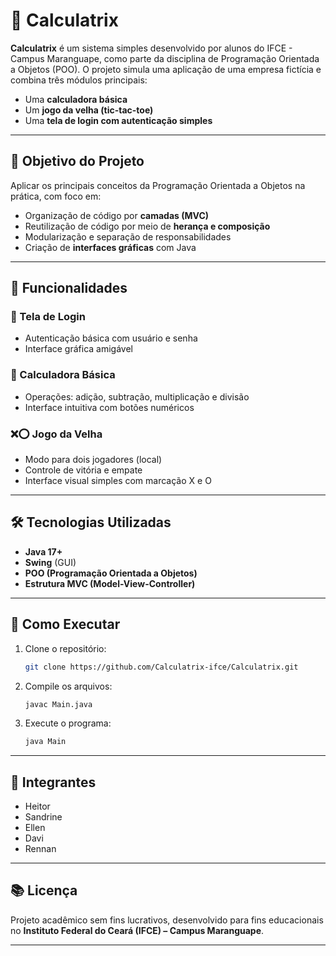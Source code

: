 # 📱 Calculatrix

**Calculatrix** é um sistema simples desenvolvido por alunos do IFCE - Campus Maranguape, como parte da disciplina de Programação Orientada a Objetos (POO). O projeto simula uma aplicação de uma empresa fictícia e combina três módulos principais:

* Uma **calculadora básica**
* Um **jogo da velha (tic-tac-toe)**
* Uma **tela de login com autenticação simples**

---

## 🎯 Objetivo do Projeto

Aplicar os principais conceitos da Programação Orientada a Objetos na prática, com foco em:

* Organização de código por **camadas (MVC)**
* Reutilização de código por meio de **herança e composição**
* Modularização e separação de responsabilidades
* Criação de **interfaces gráficas** com Java

---

## 🧠 Funcionalidades

### 🔐 Tela de Login

* Autenticação básica com usuário e senha
* Interface gráfica amigável

### 🧮 Calculadora Básica

* Operações: adição, subtração, multiplicação e divisão
* Interface intuitiva com botões numéricos

### ❌⭕ Jogo da Velha

* Modo para dois jogadores (local)
* Controle de vitória e empate
* Interface visual simples com marcação X e O

---

## 🛠️ Tecnologias Utilizadas

* **Java 17+**
* **Swing** (GUI)
* **POO (Programação Orientada a Objetos)**
* **Estrutura MVC (Model-View-Controller)**

---

## 🚀 Como Executar

1. Clone o repositório:

   ```bash
   git clone https://github.com/Calculatrix-ifce/Calculatrix.git
   ```

2. Compile os arquivos:

   ```bash
   javac Main.java
   ```

3. Execute o programa:

   ```bash
   java Main
   ```

---

## 👥 Integrantes

* Heitor
* Sandrine
* Ellen
* Davi
* Rennan
---

## 📚 Licença

Projeto acadêmico sem fins lucrativos, desenvolvido para fins educacionais no **Instituto Federal do Ceará (IFCE) – Campus Maranguape**.

---
